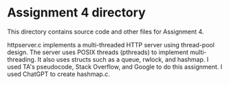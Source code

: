 # Assignment 4 directory

This directory contains source code and other files for Assignment 4.

httpserver.c implements a multi-threaded HTTP server using thread-pool design.
The server uses POSIX threads (pthreads) to implement multi-threading.
It also uses structs such as a queue, rwlock, and hashmap. 
I used TA's pseudocode, Stack Overflow, and Google to do this assignment.
I used ChatGPT to create hashmap.c.